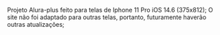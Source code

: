 Projeto Alura-plus feito para telas de Iphone 11 Pro iOS 14.6 (375x812);
O site não foi adaptado para outras telas, portanto, futuramente haverão outras atualizações;
